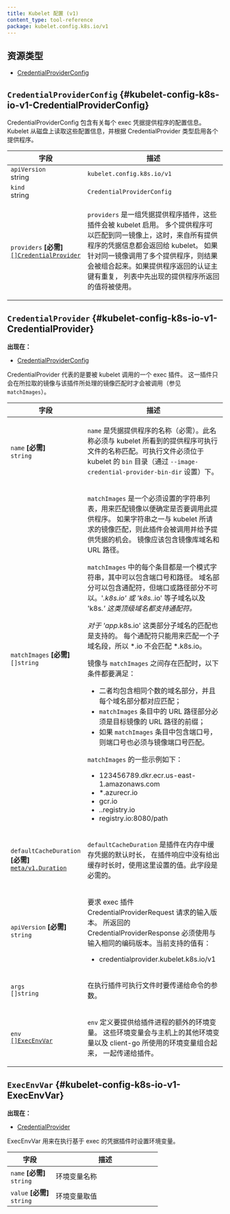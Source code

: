 ```yaml
---
title: Kubelet 配置 (v1)
content_type: tool-reference
package: kubelet.config.k8s.io/v1
---
```

<!--
title: Kubelet Configuration (v1)
content_type: tool-reference
package: kubelet.config.k8s.io/v1
auto_generated: true
-->

<!--
## Resource Types
-->
## 资源类型

- [CredentialProviderConfig](#kubelet-config-k8s-io-v1-CredentialProviderConfig)

## `CredentialProviderConfig`     {#kubelet-config-k8s-io-v1-CredentialProviderConfig}

<!--
CredentialProviderConfig is the configuration containing information about
each exec credential provider. Kubelet reads this configuration from disk and enables
each provider as specified by the CredentialProvider type.
-->
CredentialProviderConfig 包含有关每个 exec 凭据提供程序的配置信息。
Kubelet 从磁盘上读取这些配置信息，并根据 CredentialProvider 类型启用各个提供程序。

<table class="table">
<thead><tr><th width="30%"><!--Field-->字段</th><th><!--Description-->描述</th></tr></thead>
<tbody>

<tr><td><code>apiVersion</code><br/>string</td><td><code>kubelet.config.k8s.io/v1</code></td></tr>
<tr><td><code>kind</code><br/>string</td><td><code>CredentialProviderConfig</code></td></tr>

<tr><td><code>providers</code> <B><!--[Required]-->[必需]</B><br/>
<a href="#kubelet-config-k8s-io-v1-CredentialProvider"><code>[]CredentialProvider</code></a>
</td>
<td>
   <!--
   providers is a list of credential provider plugins that will be enabled by the kubelet.
   Multiple providers may match against a single image, in which case credentials
   from all providers will be returned to the kubelet. If multiple providers are called
   for a single image, the results are combined. If providers return overlapping
   auth keys, the value from the provider earlier in this list is used.
   -->
   <p>
   <code>providers</code> 是一组凭据提供程序插件，这些插件会被 kubelet 启用。
   多个提供程序可以匹配到同一镜像上，这时，来自所有提供程序的凭据信息都会返回给 kubelet。
   如果针对同一镜像调用了多个提供程序，则结果会被组合起来。如果提供程序返回的认证主键有重复，
   列表中先出现的提供程序所返回的值将被使用。
   </p>
</td>
</tr>
</tbody>
</table>

## `CredentialProvider`     {#kubelet-config-k8s-io-v1-CredentialProvider}

<!--
**Appears in:**
-->
**出现在：**

- [CredentialProviderConfig](#kubelet-config-k8s-io-v1-CredentialProviderConfig)

<!--
CredentialProvider represents an exec plugin to be invoked by the kubelet. The plugin is only
invoked when an image being pulled matches the images handled by the plugin (see matchImages).
-->
CredentialProvider 代表的是要被 kubelet 调用的一个 exec 插件。
这一插件只会在所拉取的镜像与该插件所处理的镜像匹配时才会被调用（参见 <code>matchImages</code>）。

<table class="table">
<thead><tr><th width="30%"><!--Field-->字段</th><th><!--Description-->描述</th></tr></thead>
<tbody>

<tr><td><code>name</code> <B><!--[Required]-->[必需]</B><br/>
<code>string</code>
</td>
<td>
   <!--
   name is the required name of the credential provider. It must match the name of the
   provider executable as seen by the kubelet. The executable must be in the kubelet's
   bin directory (set by the --image-credential-provider-bin-dir flag).
   -->
   <p>
   <code>name</code> 是凭据提供程序的名称（必需）。此名称必须与 kubelet
   所看到的提供程序可执行文件的名称匹配。可执行文件必须位于 kubelet 的
   <code>bin</code> 目录（通过 <code>--image-credential-provider-bin-dir</code> 设置）下。
   </p>
</td>
</tr>
<tr><td><code>matchImages</code> <B><!--[Required]-->[必需]</B><br/>
<code>[]string</code>
</td>
<td>
<!--
matchImages is a required list of strings used to match against images in order to
determine if this provider should be invoked. If one of the strings matches the
requested image from the kubelet, the plugin will be invoked and given a chance
to provide credentials. Images are expected to contain the registry domain
and URL path.
-->
<p><code>matchImages</code> 是一个必须设置的字符串列表，用来匹配镜像以便确定是否要调用此提供程序。
如果字符串之一与 kubelet 所请求的镜像匹配，则此插件会被调用并给予提供凭据的机会。
镜像应该包含镜像库域名和 URL 路径。</p>

<!--
Each entry in matchImages is a pattern which can optionally contain a port and a path.
Globs can be used in the domain, but not in the port or the path. Globs are supported
as subdomains like '<em>.k8s.io' or 'k8s.</em>.io', and top-level-domains such as 'k8s.<em>'.
Matching partial subdomains like 'app</em>.k8s.io' is also supported. Each glob can only match
a single subdomain segment, so *.io does not match *.k8s.io.
-->
<p><code>matchImages</code> 中的每个条目都是一个模式字符串，其中可以包含端口号和路径。
域名部分可以包含通配符，但端口或路径部分不可以。'<em>.k8s.io' 或 'k8s.</em>.io' 等子域名以及
'k8s.<em>' 这类顶级域名都支持通配符。</p>
<p>对于 'app</em>.k8s.io' 这类部分子域名的匹配也是支持的。
每个通配符只能用来匹配一个子域名段，所以 *.io 不会匹配 *.k8s.io。</p>
<!--
A match exists between an image and a matchImage when all of the below are true:
-->
<p>镜像与 <code>matchImages</code> 之间存在匹配时，以下条件都要满足：</p>
<ul>
  <!--
  <li>Both contain the same number of domain parts and each part matches.</li>
  <li>The URL path of an imageMatch must be a prefix of the target image URL path.</li>
  <li>If the imageMatch contains a port, then the port must match in the image as well.</li>
  -->
  <li>二者均包含相同个数的域名部分，并且每个域名部分都对应匹配；</li>
  <li><code>matchImages</code> 条目中的 URL 路径部分必须是目标镜像的 URL 路径的前缀；</li>
  <li>如果 <code>matchImages</code> 条目中包含端口号，则端口号也必须与镜像端口号匹配。</li>
</ul>
<!--
Example values of matchImages:
-->
<p><code>matchImages</code> 的一些示例如下：</p>
<ul>
<li>123456789.dkr.ecr.us-east-1.amazonaws.com</li>
<li>*.azurecr.io</li>
<li>gcr.io</li>
<li><em>.</em>.registry.io</li>
<li>registry.io:8080/path</li>
</ul>
</td>
</tr>
<tr><td><code>defaultCacheDuration</code> <B><!--[Required]-->[必需]</B><br/>
<a href="https://pkg.go.dev/k8s.io/apimachinery/pkg/apis/meta/v1#Duration"><code>meta/v1.Duration</code></a>
</td>
<td>
   <!--
   defaultCacheDuration is the default duration the plugin will cache credentials in-memory
   if a cache duration is not provided in the plugin response. This field is required.
   -->
   <p>
   <code>defaultCacheDuration</code> 是插件在内存中缓存凭据的默认时长，
   在插件响应中没有给出缓存时长时，使用这里设置的值。此字段是必需的。
   </p>
</td>
</tr>
<tr><td><code>apiVersion</code> <B><!--[Required]-->[必需]</B><br/>
<code>string</code>
</td>
<td>
   <!--
   Required input version of the exec CredentialProviderRequest. The returned CredentialProviderResponse
   MUST use the same encoding version as the input. Current supported values are:
   -->
   <p>
   要求 exec 插件 CredentialProviderRequest 请求的输入版本。
   所返回的 CredentialProviderResponse 必须使用与输入相同的编码版本。当前支持的值有：
   </p>
<ul>
<li>credentialprovider.kubelet.k8s.io/v1</li>
</ul>
</td>
</tr>
<tr><td><code>args</code><br/>
<code>[]string</code>
</td>
<td>
   <!--
   Arguments to pass to the command when executing it.
   -->
   <p>在执行插件可执行文件时要传递给命令的参数。</p>
</td>
</tr>
<tr><td><code>env</code><br/>
<a href="#kubelet-config-k8s-io-v1-ExecEnvVar"><code>[]ExecEnvVar</code></a>
</td>
<td>
   <!--
   Env defines additional environment variables to expose to the process. These
   are unioned with the host's environment, as well as variables client-go uses
   to pass argument to the plugin.
   -->
   <p>
   <code>env</code> 定义要提供给插件进程的额外的环境变量。
   这些环境变量会与主机上的其他环境变量以及 client-go 所使用的环境变量组合起来，
   一起传递给插件。
   </p>
</td>
</tr>
</tbody>
</table>

## `ExecEnvVar`     {#kubelet-config-k8s-io-v1-ExecEnvVar}

<!--
**Appears in:**
-->
**出现在：**

- [CredentialProvider](#kubelet-config-k8s-io-v1-CredentialProvider)

<!--
ExecEnvVar is used for setting environment variables when executing an exec-based
credential plugin.
-->
ExecEnvVar 用来在执行基于 exec 的凭据插件时设置环境变量。

<table class="table">
<thead><tr><th width="30%"><!--Field-->字段</th><th><!--Description-->描述</th></tr></thead>
<tbody>

<tr><td><code>name</code> <B><!--[Required]-->[必需]</B><br/>
<code>string</code>
</td>
<td>
   <!-- No description provided. -->
   <span class="text-muted">环境变量名称</span></td>
</tr>
<tr><td><code>value</code> <B><!--[Required]-->[必需]</B><br/>
<code>string</code>
</td>
<td>
   <!-- No description provided. -->
   <span class="text-muted">环境变量取值</span></td>
</tr>
</tbody>
</table>
